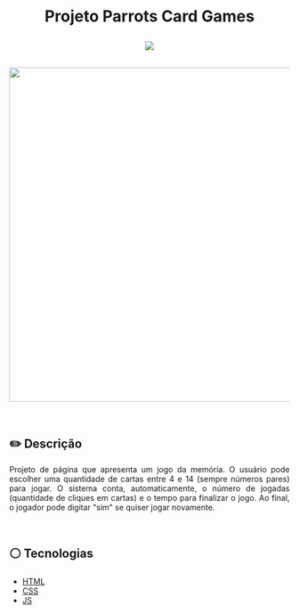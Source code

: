 # <p align = "center"> Projeto Parrots Card Games </p>
<p align = "center">
<img src="https://img.shields.io/badge/author-geisniwander-white?style=flat-square" />
</br>
<br/>

<p align = "center"> <img src="https://user-images.githubusercontent.com/115326392/197547972-7a7b72ce-e6e6-47be-b1ae-80be35ab0831.png" style="width:600px;" /></p>

</br>

## ✏️ Descrição
<p align="justify" >Projeto de página que apresenta um jogo da memória. O usuário pode escolher uma quantidade de cartas entre 4 e 14 (sempre números pares) para jogar. O sistema conta, automaticamente, o número de jogadas (quantidade de cliques em cartas) e o tempo para finalizar o jogo. Ao final, o jogador pode digitar "sim" se quiser jogar novamente.</p>

</br>

##  <p align = "left"> :white_circle: Tecnologias</p>

- [HTML](https://developer.mozilla.org/pt-BR/docs/Web/HTML)
- [CSS](https://www.w3schools.com/css/)
- [JS](https://developer.mozilla.org/pt-BR/docs/Web/JavaScript)
</br>


